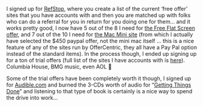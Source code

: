 I signed up for <a href="http://www.refstop.com/register.htm?r=Duncanma" target="_blank">RefStop</a>, where you create a list of the current &#8216;free offer&#8217; sites that you have accounts with and then you are matched up with folks who can do a referral for you in return for you doing one for them&#8230; and it works pretty good, I now have 5 out of the 8 I need for <a href="http://www.FreeFlatScreens.com/?r=13882371" target="_blank">the Free Flat Screen offer</a>, and 7 out of the 10 I need for <a href="http://www.macminis4free.com/default.aspx?r=171215" target="_blank" class="broken_link">the Mac Mini site</a> (from which I actually have selected the $450 paypal offer, not the mini mac itself &#8230; this is a nice feature of any of the sites run by OfferCentric, they all have a Pay Pal option instead of the standard items). In the process though, I ended up signing up for a ton of trial offers (full list of the sites I have accounts with is <a href="http://www.duncanmackenzie.net/Forums/ShowPost.aspx?PostID=61" target="_blank" class="broken_link">here</a>). Columbia House, BMG music, even AOL 🙂

Some of the trial offers have been completely worth it though, I signed up for <a href="http://www.Audible.com" target="_blank">Audible.com</a> and burned the 3-CDs worth of audio for &#8220;<a href="http://www.amazon.com/exec/obidos/ASIN/0142000280/duncanmackenz-20?creative=327641&#038;camp=14573&#038;link_code=as1" target="_blank">Getting Things Done</a>&#8221; and listening to that type of book is certainly is a nice way to spend the drive into work&#8230;